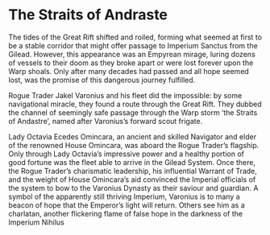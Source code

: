 # The Straits of Andraste

The tides of the Great Rift shifted and roiled, forming what seemed at first to be a stable corridor that might offer passage to Imperium Sanctus from the Gilead. However, this appearance was an Empyrean mirage, luring dozens of vessels to their doom as they broke apart or were lost forever upon the Warp shoals. Only after many decades had passed and all hope seemed lost, was the promise of this dangerous journey fulfilled.

Rogue Trader Jakel Varonius and his fleet did the impossible: by some navigational miracle, they found a route through the Great Rift. They dubbed the channel of seemingly safe passage through the Warp storm ‘the Straits of Andastre’, named after Varonius’s forward scout frigate.

Lady Octavia Ecedes Omincara, an ancient and skilled Navigator and elder of the renowned House Omincara, was aboard the Rogue Trader’s flagship. Only through Lady Octavia’s impressive power and a healthy portion of good fortune was the fleet able to arrive in the Gilead System. Once there, the Rogue Trader’s charismatic leadership, his influential Warrant of Trade, and the weight of House Omincara’s aid convinced the Imperial officials of the system to bow to the Varonius Dynasty as their saviour and guardian. A symbol of the apparently still thriving Imperium, Varonius is to many a beacon of hope that the Emperor’s light will return. Others see him as a charlatan, another flickering flame of false hope in the darkness of the Imperium Nihilus